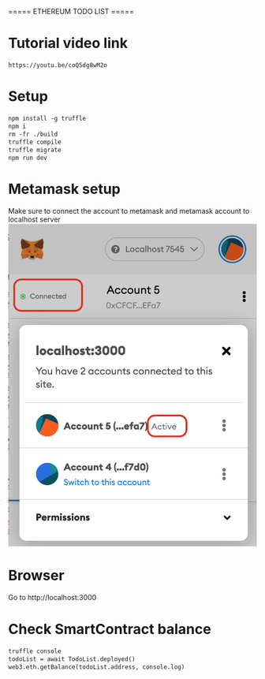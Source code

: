 ===== ETHEREUM TODO LIST =====

# Tutorial video link
```
https://youtu.be/coQ5dg8wM2o
```

# Setup
```
npm install -g truffle
npm i
rm -fr ./build
truffle compile
truffle migrate
npm run dev
```

# Metamask setup
Make sure to connect the account to metamask and metamask account to localhost server
![MetaMask setup](./docs/images/metamask-setup.png)

# Browser
Go to http://localhost:3000

# Check SmartContract balance
```
truffle console
todoList = await TodoList.deployed()
web3.eth.getBalance(todoList.address, console.log)
```